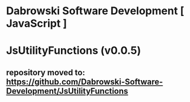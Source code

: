 # Dabrowski Software Development [ JavaScript ] 
# JsUtilityFunctions (v0.0.5)
repository moved to:
<strong>https://github.com/Dabrowski-Software-Development/JsUtilityFunctions</strong>
- 

